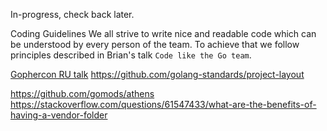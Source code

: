 In-progress, check back later.

Coding Guidelines
We all strive to write nice and readable code which can be understood by every person of the team. To achieve that we follow principles described in Brian's talk `Code like the Go team`.

[Gophercon RU talk](https://youtu.be/MzTcsI6tn-0)
https://github.com/golang-standards/project-layout

https://github.com/gomods/athens
https://stackoverflow.com/questions/61547433/what-are-the-benefits-of-having-a-vendor-folder
